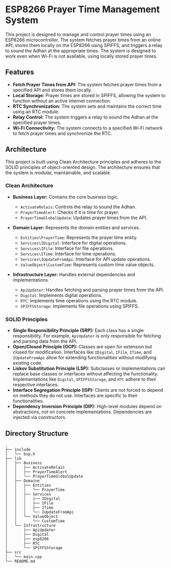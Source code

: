 # ESP8266 Prayer Time Management System

This project is designed to manage and control prayer times using an ESP8266 microcontroller. The system fetches prayer times from an online API, stores them locally on the ESP8266 using SPIFFS, and triggers a relay to sound the Adhan at the appropriate times. The system is designed to work even when Wi-Fi is not available, using locally stored prayer times.

## Features

- **Fetch Prayer Times from API:** The system fetches prayer times from a specified API and stores them locally.
- **Local Storage:** Prayer times are stored in SPIFFS, allowing the system to function without an active internet connection.
- **RTC Synchronization:** The system sets and maintains the correct time using an RTC module.
- **Relay Control:** The system triggers a relay to sound the Adhan at the specified prayer times.
- **Wi-Fi Connectivity:** The system connects to a specified Wi-Fi network to fetch prayer times and synchronize the RTC.

## Architecture

This project is built using Clean Architecture principles and adheres to the SOLID principles of object-oriented design. The architecture ensures that the system is modular, maintainable, and scalable.

### Clean Architecture

- **Business Layer:** Contains the core business logic.
  - `ActivateRelais`: Controls the relay to sound the Adhan.
  - `PrayerTimeAlert`: Checks if it is time for prayer.
  - `PrayerTimeGlobalUpdate`: Updates prayer times from the API.

- **Domain Layer:** Represents the domain entities and services.
  - `Entities\PrayerTime`: Represents the prayer time entity.
  - `Services\IDigital`: Interface for digital operations.
  - `Services\IFile`: Interface for file operations.
  - `Services\ITime`: Interface for time operations.
  - `Services\IUpdateFromApi`: Interface for API update operations.
  - `ValueObject\CustomTime`: Represents custom time value objects.

- **Infrastructure Layer:** Handles external dependencies and implementations.
  - `ApiUpdater`: Handles fetching and parsing prayer times from the API.
  - `Digital`: Implements digital operations.
  - `RTC`: Implements time operations using the RTC module.
  - `SPIFFSStorage`: Implements file operations using SPIFFS.

### SOLID Principles

- **Single Responsibility Principle (SRP):** Each class has a single responsibility. For example, `ApiUpdater` is only responsible for fetching and parsing data from the API.
- **Open/Closed Principle (OCP):** Classes are open for extension but closed for modification. Interfaces like `IDigital`, `IFile`, `ITime`, and `IUpdateFromApi` allow for extending functionalities without modifying existing code.
- **Liskov Substitution Principle (LSP):** Subclasses or implementations can replace base classes or interfaces without affecting the functionality. Implementations like `Digital`, `SPIFFSStorage`, and `RTC` adhere to their respective interfaces.
- **Interface Segregation Principle (ISP):** Clients are not forced to depend on methods they do not use. Interfaces are specific to their functionalities.
- **Dependency Inversion Principle (DIP):** High-level modules depend on abstractions, not on concrete implementations. Dependencies are injected via constructors.

## Directory Structure

```plaintext
.
├── include
│   └── bsp.h
├── lib
│   ├── Business
│   │   ├── ActivateRelais
│   │   ├── PrayerTimeAlert
│   │   └── PrayerTimeGlobalUpdate
│   ├── Domaine
│   │   ├── Entities
│   │   │   └── PrayerTime
│   │   ├── Services
│   │   │   ├── IDigital
│   │   │   ├── IFile
│   │   │   ├── ITime
│   │   │   └── IUpdateFromApi
│   │   └── ValueObject
│   │       └── CustomTime
│   └── Infrastructure
│       ├── ApiUpdater
│       ├── Digital
│       ├── esp8266
│       ├── RTC
│       └── SPIFFSStorage
├── src
│   └── main.cpp
└── README.md
